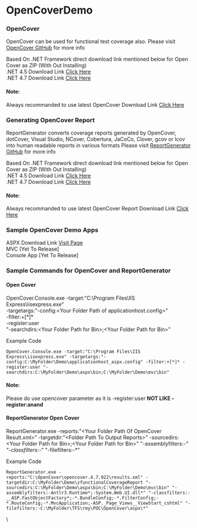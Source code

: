 # OpenCoverDemo

### OpenCover
OpenCover can be used for functional test coverage also. 
Please visit [OpenCover GitHub](https://github.com/OpenCover/opencover) for more info

Based On .NET Framework direct download link mentioned below for Open Cover as ZIP (With Out Installing) \
.NET 4.5 Download Link [Click Here](https://github.com/OpenCover/opencover/releases/download/4.5.3427/opencover.4.5.3427.zip) \
.NET 4.7 Download Link [Click Here](https://github.com/OpenCover/opencover/releases/download/4.7.922/opencover.4.7.922.zip)

#### Note: 
Always recommanded to use latest OpenCover Download Link [Click Here](https://github.com/OpenCover/opencover/releases)

### Generating OpenCover Report
ReportGenerator converts coverage reports generated by OpenCover, dotCover, Visual Studio, NCover, Cobertura, JaCoCo, Clover, gcov or lcov into human readable reports in various formats
Please visit [ReportGenerator GitHub](https://github.com/danielpalme/ReportGenerator) for more info

Based On .NET Framework direct download link mentioned below for Open Cover as ZIP (With Out Installing) \
.NET 4.5 Download Link [Click Here](https://github.com/danielpalme/ReportGenerator/releases/download/v3.1.2.0/ReportGenerator_3.1.2.0.zip) \
.NET 4.7 Download Link [Click Here](https://github.com/danielpalme/ReportGenerator/releases/download/v4.2.5/ReportGenerator_4.2.5.zip)


#### Note: 
Always recommanded to use latest OpenCover Report Download Link [Click Here](https://github.com/danielpalme/ReportGenerator/releases)

### Sample OpenCover Demo Apps

ASPX Download Link [Visit Page](https://github.com/VAapps/OpenCoverDemo/tree/master/ASPXSample) \
MVC [Yet To Release] \
Console App [Yet To Release] 

### Sample Commands for OpenCover and ReportGenerator

#### Open Cover
OpenCover.Console.exe -target:"C:\Program Files\IIS Express\iisexpress.exe" \
-targetargs:"-config:\<Your Folder Path of applicationhost.config\>" \
-filter:+[\*]* \
-register:user \
"-searchdirs:\<Your Folder Path for Bin\>;\<Your Folder Path for Bin\>"

Example Code
```
OpenCover.Console.exe -target:"C:\Program Files\IIS Express\iisexpress.exe" -targetargs:"-config:C:\MyFolder\Demo\applicationhost_aspx.config" -filter:+[*]* -register:user "-searchdirs:C:\MyFolder\Demo\aspx\bin;C:\MyFolder\Demo\mvc\bin"
```
#### Note: 
Please do use opencover parameter as it is -register:user **NOT LIKE -register:anand**


#### ReportGenerator Open Cover

ReportGenerator.exe 
-reports:"\<Your Folder Path Of OpenCover Result.xml\>" 
-targetdir:"\<Folder Path To Output Reports\>"
-sourcedirs:\<Your Folder Path for Bin\>;\<Your Folder Path for Bin\>" 
"-assemblyfilters:-<Ignore Assemblies>*" 
"-classfilters:-<Ignore Class filefilters>*" 
"-filefilters:-<Ignore file path>*"

Example Code
```
ReportGenerator.exe -reports:"C:\OpenCover\opencover.4.7.922\results.xml" -targetdir:C:\MyFolder\Demo\zfunctionalCoverageReport "-sourcedirs:C:\MyFolder\Demo\aspx\bin;C:\MyFolder\Demo\mvc\bin" "-assemblyfilters:-Antlr3.Runtime*;-System.Web.UI.dll*" "-classfilters:-__ASP.FastObjectFactory*;-*.BundleConfig;-*.FilterConfig;-*.RouteConfig;-*.MvcApplication;-ASP._Page_Views__ViewStart_cshtml" "-filefilters:-C:\MyFolder\TFS\rmy\POC\OpenCover\aspx\*"
```
\



